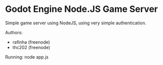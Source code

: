 Godot Engine Node.JS Game Server
======================================
Simple game server using NodeJS, using very simple authentication.

Authors:
  - rafinha (freenode)
  - thc202 (freenode)

Running:
  node app.js
